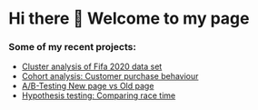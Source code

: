 # Hi there 👋 Welcome to my page

### Some of my recent projects:
*    [Cluster analysis of Fifa 2020 data set](https://bit.ly/2JsaNDH)
*    [Cohort analysis: Customer purchase behaviour](https://bit.ly/3o1BZrI)
*    [A/B-Testing New page vs Old page](https://bit.ly/2JklN6i)
*    [Hypothesis testing: Comparing race time](https://bit.ly/39rtN03)
     



<!--
**alexiska/alexiska** is a ✨ _special_ ✨ repository because its `README.md` (this file) appears on your GitHub profile.

Here are some ideas to get you started:

- 🔭 I’m currently working on ...
- 🌱 I’m currently learning ...
- 👯 I’m looking to collaborate on ...
- 🤔 I’m looking for help with ...
- 💬 Ask me about ...
- 📫 How to reach me: ...
- 😄 Pronouns: ...
- ⚡ Fun fact: ...
-->

